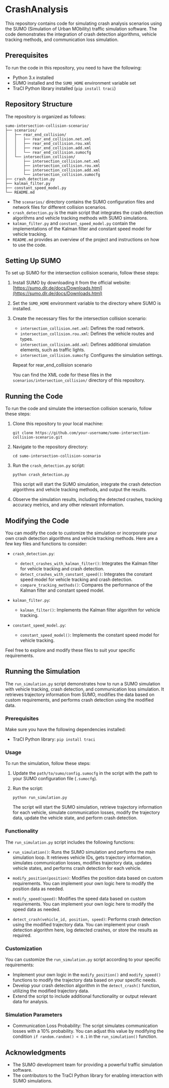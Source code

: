 # CrashAnalysis

This repository contains code for simulating crash analysis scenarios using the SUMO (Simulation of Urban MObility) traffic simulation software. The code demonstrates the integration of crash detection algorithms, vehicle tracking methods, and communication loss simulation.

## Prerequisites

To run the code in this repository, you need to have the following:

- Python 3.x installed
- SUMO installed and the `SUMO_HOME` environment variable set
- TraCI Python library installed (`pip install traci`)

## Repository Structure

The repository is organized as follows:

```
sumo-intersection-collision-scenario/
├── scenarios/
│   ├── rear_end_collision/
│   │   ├── rear_end_collision.net.xml
│   │   ├── rear_end_collision.rou.xml
│   │   ├── rear_end_collision.add.xml
│   │   └── rear_end_collision.sumocfg
│   └── intersection_collision/
│       ├── intersection_collision.net.xml
│       ├── intersection_collision.rou.xml
│       ├── intersection_collision.add.xml
│       └── intersection_collision.sumocfg
├── crash_detection.py
├── kalman_filter.py
├── constant_speed_model.py
└── README.md
```

- The `scenarios/` directory contains the SUMO configuration files and network files for different collision scenarios.
- `crash_detection.py` is the main script that integrates the crash detection algorithms and vehicle tracking methods with SUMO simulations.
- `kalman_filter.py` and `constant_speed_model.py` contain the implementations of the Kalman filter and constant speed model for vehicle tracking.
- `README.md` provides an overview of the project and instructions on how to use the code.

## Setting Up SUMO

To set up SUMO for the intersection collision scenario, follow these steps:

1. Install SUMO by downloading it from the official website: [https://sumo.dlr.de/docs/Downloads.html](https://sumo.dlr.de/docs/Downloads.html)

2. Set the `SUMO_HOME` environment variable to the directory where SUMO is installed.

3. Create the necessary files for the intersection collision scenario:
   - `intersection_collision.net.xml`: Defines the road network.
   - `intersection_collision.rou.xml`: Defines the vehicle routes and types.
   - `intersection_collision.add.xml`: Defines additional simulation elements, such as traffic lights.
   - `intersection_collision.sumocfg`: Configures the simulation settings.
    
   Repeat for rear_end_collision scenario

   You can find the XML code for these files in the `scenarios/intersection_collision/` directory of this repository.

## Running the Code

To run the code and simulate the intersection collision scenario, follow these steps:

1. Clone this repository to your local machine:
   ```
   git clone https://github.com/your-username/sumo-intersection-collision-scenario.git
   ```

2. Navigate to the repository directory:
   ```
   cd sumo-intersection-collision-scenario
   ```

3. Run the `crash_detection.py` script:
   ```
   python crash_detection.py
   ```

   This script will start the SUMO simulation, integrate the crash detection algorithms and vehicle tracking methods, and output the results.

4. Observe the simulation results, including the detected crashes, tracking accuracy metrics, and any other relevant information.

## Modifying the Code

You can modify the code to customize the simulation or incorporate your own crash detection algorithms and vehicle tracking methods. Here are a few key files and functions to consider:

- `crash_detection.py`:
  - `detect_crashes_with_kalman_filter()`: Integrates the Kalman filter for vehicle tracking and crash detection.
  - `detect_crashes_with_constant_speed()`: Integrates the constant speed model for vehicle tracking and crash detection.
  - `compare_tracking_methods()`: Compares the performance of the Kalman filter and constant speed model.

- `kalman_filter.py`:
  - `kalman_filter()`: Implements the Kalman filter algorithm for vehicle tracking.

- `constant_speed_model.py`:
  - `constant_speed_model()`: Implements the constant speed model for vehicle tracking.

Feel free to explore and modify these files to suit your specific requirements.



## Running the Simulation

The `run_simulation.py` script demonstrates how to run a SUMO simulation with vehicle tracking, crash detection, and communication loss simulation. It retrieves trajectory information from SUMO, modifies the data based on custom requirements, and performs crash detection using the modified data.

### Prerequisites

Make sure you have the following dependencies installed:

- TraCI Python library: `pip install traci`

### Usage

To run the simulation, follow these steps:

1. Update the `path/to/sumo/config.sumocfg` in the script with the path to your SUMO configuration file (`.sumocfg`).

2. Run the script:
   ```
   python run_simulation.py
   ```

   The script will start the SUMO simulation, retrieve trajectory information for each vehicle, simulate communication losses, modify the trajectory data, update the vehicle state, and perform crash detection.

### Functionality

The `run_simulation.py` script includes the following functions:

- `run_simulation()`: Runs the SUMO simulation and performs the main simulation loop. It retrieves vehicle IDs, gets trajectory information, simulates communication losses, modifies trajectory data, updates vehicle states, and performs crash detection for each vehicle.

- `modify_position(position)`: Modifies the position data based on custom requirements. You can implement your own logic here to modify the position data as needed.

- `modify_speed(speed)`: Modifies the speed data based on custom requirements. You can implement your own logic here to modify the speed data as needed.

- `detect_crash(vehicle_id, position, speed)`: Performs crash detection using the modified trajectory data. You can implement your crash detection algorithm here, log detected crashes, or store the results as required.

### Customization

You can customize the `run_simulation.py` script according to your specific requirements:

- Implement your own logic in the `modify_position()` and `modify_speed()` functions to modify the trajectory data based on your specific needs.
- Develop your crash detection algorithm in the `detect_crash()` function, utilizing the modified trajectory data.
- Extend the script to include additional functionality or output relevant data for analysis.

### Simulation Parameters

- Communication Loss Probability: The script simulates communication losses with a 10% probability. You can adjust this value by modifying the condition `if random.random() < 0.1` in the `run_simulation()` function.

## Acknowledgments

- The SUMO development team for providing a powerful traffic simulation software.
- The contributors to the TraCI Python library for enabling interaction with SUMO simulations.

